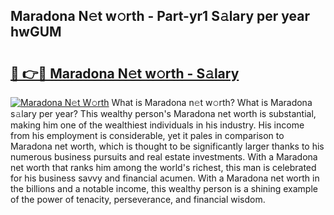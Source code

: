 ## Maradona N𝚎t w𝚘rth - Part-yr1 S𝚊lary per year hwGUM

# <h2><a href="http://gc04by.nevu.top/?p=Maradona">🔗 👉🔴 Maradona N𝚎t w𝚘rth - S𝚊lary</a></h2>

[![Maradona N𝚎t W𝚘rth](https://i.imgur.com/Oavwk0R.jpeg)](http://gc04by.nevu.top/?p=Maradona)
What is Maradona n𝚎t w𝚘rth? What is Maradona s𝚊lary per year?
This wealthy person's Maradona net worth is substantial, making him one of the wealthiest individuals in his industry. His income from his employment is considerable, yet it pales in comparison to Maradona net worth, which is thought to be significantly larger thanks to his numerous business pursuits and real estate investments. With a Maradona net worth that ranks him among the world's richest, this man is celebrated for his business savvy and financial acumen. With a Maradona net worth in the billions and a notable income, this wealthy person is a shining example of the power of tenacity, perseverance, and financial wisdom.
